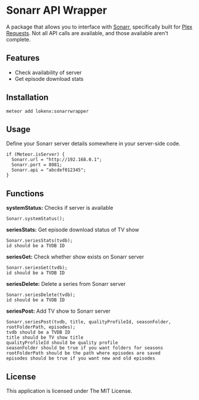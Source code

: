 # Sonarr API Wrapper

A package that allows you to interface with [Sonarr](https://sonarr.tv/), specifically built for [Plex Requests](https://github.com/lokenx/plexrequests-meteor/). Not all API calls are available, and those available aren't complete.

## Features
- Check availability of server
- Get episode download stats

## Installation

`meteor add lokenx:sonarrwrapper`

## Usage

Define your Sonarr server details somewhere in your server-side code.

    if (Meteor.isServer) {
      Sonarr.url = "http://192.168.0.1";
      Sonarr.port = 8081;
      Sonarr.api = "abcdef012345";
    }

## Functions

**systemStatus:** Checks if server is available

    Sonarr.systemStatus();

**seriesStats:** Get episode download status of TV show

    Sonarr.seriesStats(tvdb);
    id should be a TVDB ID
    
**seriesGet:** Check whether show exists on Sonarr server

    Sonarr.seriesGet(tvdb);
    id should be a TVDB ID

**seriesDelete:** Delete a series from Sonarr server

    Sonarr.seriesDelete(tvdb);
    id should be a TVDB ID


**seriesPost:** Add TV show to Sonarr server

	Sonarr.seriesPost(tvdb, title, qualityProfileId, seasonFolder, rootFolderPath, episodes);
	tvdb should be a TVDB ID
	title should be TV show title
	qualityProfileId should be quality profile
	seasonFolder should be true if you want folders for seasons
	rootFolderPath should be the path where episodes are saved
	episodes should be true if you want new and old episodes

## License

This application is licensed under The MIT License.
